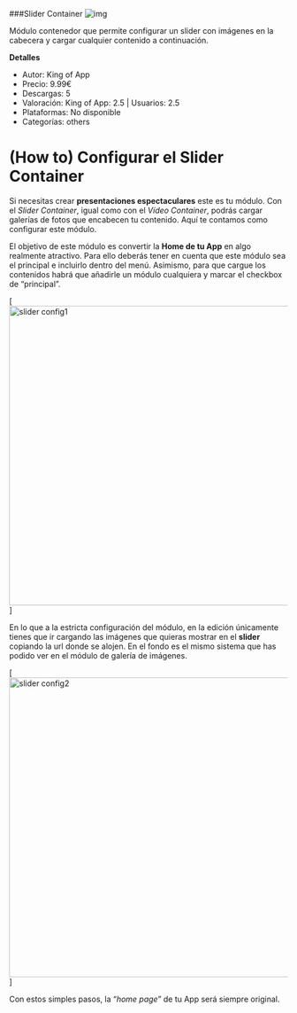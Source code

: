 ###Slider Container
![img](http://resources.kingofapp.com/modules/slidercontainer/images/list.png)

Módulo contenedor que permite configurar un slider con imágenes en la cabecera y cargar cualquier contenido a continuación.

**Detalles**
- Autor: King of App
- Precio: 9.99€
- Descargas: 5
- Valoración: King of App: 2.5 | Usuarios: 2.5
- Plataformas: No disponible
- Categorías: others


(How to) Configurar el Slider Container
=======================================

Si necesitas crear **presentaciones espectaculares** este es tu módulo.
Con el *Slider Container*, igual como con el *Vídeo Container*, podrás
cargar galerías de fotos que encabecen tu contenido. Aquí te contamos
como configurar este módulo.

El objetivo de este módulo es convertir la **Home de tu App** en algo
realmente atractivo. Para ello deberás tener en cuenta que este módulo
sea el principal e incluirlo dentro del menú. Asimismo, para que cargue
los contenidos habrá que añadirle un módulo cualquiera y marcar el
checkbox de “principal”.

[<img src="http://kingofapp.es/wp-content/uploads/2016/03/slider-config1-1024x541.png" alt="slider config1" class="alignleft size-large wp-image-33305" width="1024" height="541" />]

En lo que a la estricta configuración del módulo, en la edición
únicamente tienes que ir cargando las imágenes que quieras mostrar en
el **slider** copiando la url donde se alojen. En el fondo es el mismo
sistema que has podido ver en el módulo de galería de imágenes.

[<img src="http://kingofapp.es/wp-content/uploads/2016/03/slider-config2-1024x541.png" alt="slider config2" class="alignleft size-large wp-image-33306" width="1024" height="541" />]

Con estos simples pasos, la “*home page*” de tu App será siempre
original.